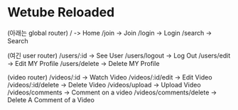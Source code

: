 # Wetube Reloaded

(아래는 global router)
/ -> Home
/join -> Join
/login -> Login
/search -> Search

(여긴 user router)
/users/:id -> See User
/users/logout -> Log Out
/users/edit -> Edit MY Profile
/users/delete -> Delete MY Profile

(video router)
/videos/:id -> Watch Video
/videos/:id/edit -> Edit Video
/videos/:id/delete -> Delete Video
/videos/upload -> Upload Video
/videos/comments -> Comment on a video
/videos/comments/delete -> Delete A Comment of a Video